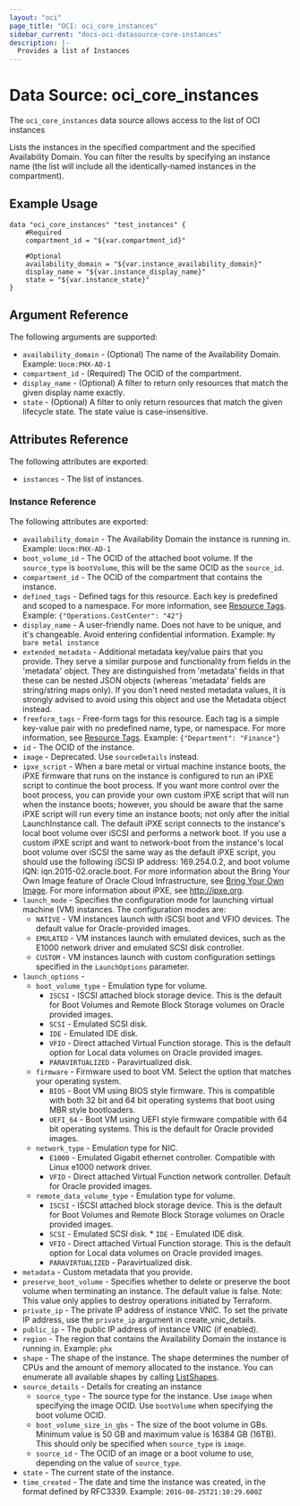 ```yaml
---
layout: "oci"
page_title: "OCI: oci_core_instances"
sidebar_current: "docs-oci-datasource-core-instances"
description: |-
  Provides a list of Instances
---
```


# Data Source: oci_core_instances
The `oci_core_instances` data source allows access to the list of OCI instances

Lists the instances in the specified compartment and the specified Availability Domain.
You can filter the results by specifying an instance name (the list will include all the identically-named
instances in the compartment).


## Example Usage

```hcl
data "oci_core_instances" "test_instances" {
	#Required
	compartment_id = "${var.compartment_id}"

	#Optional
	availability_domain = "${var.instance_availability_domain}"
	display_name = "${var.instance_display_name}"
	state = "${var.instance_state}"
}
```

## Argument Reference

The following arguments are supported:

* `availability_domain` - (Optional) The name of the Availability Domain.  Example: `Uocm:PHX-AD-1` 
* `compartment_id` - (Required) The OCID of the compartment.
* `display_name` - (Optional) A filter to return only resources that match the given display name exactly. 
* `state` - (Optional) A filter to only return resources that match the given lifecycle state.  The state value is case-insensitive. 


## Attributes Reference

The following attributes are exported:

* `instances` - The list of instances.

### Instance Reference

The following attributes are exported:

* `availability_domain` - The Availability Domain the instance is running in.  Example: `Uocm:PHX-AD-1` 
* `boot_volume_id` - The OCID of the attached boot volume. If the `source_type` is `bootVolume`, this will be the same OCID as the `source_id`.
* `compartment_id` - The OCID of the compartment that contains the instance.
* `defined_tags` - Defined tags for this resource. Each key is predefined and scoped to a namespace. For more information, see [Resource Tags](https://docs.us-phoenix-1.oraclecloud.com/Content/General/Concepts/resourcetags.htm).  Example: `{"Operations.CostCenter": "42"}` 
* `display_name` - A user-friendly name. Does not have to be unique, and it's changeable. Avoid entering confidential information.  Example: `My bare metal instance` 
* `extended_metadata` - Additional metadata key/value pairs that you provide.  They serve a similar purpose and functionality from fields in the 'metadata' object.  They are distinguished from 'metadata' fields in that these can be nested JSON objects (whereas 'metadata' fields are string/string maps only).  If you don't need nested metadata values, it is strongly advised to avoid using this object and use the Metadata object instead. 
* `freeform_tags` - Free-form tags for this resource. Each tag is a simple key-value pair with no predefined name, type, or namespace. For more information, see [Resource Tags](https://docs.us-phoenix-1.oraclecloud.com/Content/General/Concepts/resourcetags.htm).  Example: `{"Department": "Finance"}` 
* `id` - The OCID of the instance.
* `image` - Deprecated. Use `sourceDetails` instead. 
* `ipxe_script` - When a bare metal or virtual machine instance boots, the iPXE firmware that runs on the instance is configured to run an iPXE script to continue the boot process.  If you want more control over the boot process, you can provide your own custom iPXE script that will run when the instance boots; however, you should be aware that the same iPXE script will run every time an instance boots; not only after the initial LaunchInstance call.  The default iPXE script connects to the instance's local boot volume over iSCSI and performs a network boot. If you use a custom iPXE script and want to network-boot from the instance's local boot volume over iSCSI the same way as the default iPXE script, you should use the following iSCSI IP address: 169.254.0.2, and boot volume IQN: iqn.2015-02.oracle.boot.  For more information about the Bring Your Own Image feature of Oracle Cloud Infrastructure, see [Bring Your Own Image](https://docs.us-phoenix-1.oraclecloud.com/Content/Compute/References/bringyourownimage.htm).  For more information about iPXE, see http://ipxe.org. 
* `launch_mode` - Specifies the configuration mode for launching virtual machine (VM) instances. The configuration modes are: 
	* `NATIVE` - VM instances launch with iSCSI boot and VFIO devices. The default value for Oracle-provided images. 
	* `EMULATED` - VM instances launch with emulated devices, such as the E1000 network driver and emulated SCSI disk controller. 
	* `CUSTOM` - VM instances launch with custom configuration settings specified in the `LaunchOptions` parameter. 
* `launch_options` - 
	* `boot_volume_type` - Emulation type for volume. 
		* `ISCSI` - ISCSI attached block storage device. This is the default for Boot Volumes and Remote Block Storage volumes on Oracle provided images. 
		* `SCSI` - Emulated SCSI disk. 
		* `IDE` - Emulated IDE disk. 
		* `VFIO` - Direct attached Virtual Function storage.  This is the default option for Local data volumes on Oracle provided images. 
		* `PARAVIRTUALIZED` - Paravirtualized disk. 
	* `firmware` - Firmware used to boot VM.  Select the option that matches your operating system. 
		* `BIOS` - Boot VM using BIOS style firmware.  This is compatible with both 32 bit and 64 bit operating systems that boot using MBR style bootloaders. 
		* `UEFI_64` - Boot VM using UEFI style firmware compatible with 64 bit operating systems.  This is the default for Oracle provided images. 
	* `network_type` - Emulation type for NIC. 
		* `E1000` - Emulated Gigabit ethernet controller.  Compatible with Linux e1000 network driver. 
		* `VFIO` - Direct attached Virtual Function network controller.  Default for Oracle provided images. 
	* `remote_data_volume_type` - Emulation type for volume. 
		* `ISCSI` - ISCSI attached block storage device. This is the default for Boot Volumes and Remote Block Storage volumes on Oracle provided images. 
		* `SCSI` - Emulated SCSI disk. * `IDE` - Emulated IDE disk. 
		* `VFIO` - Direct attached Virtual Function storage.  This is the default option for Local data volumes on Oracle provided images. 
		* `PARAVIRTUALIZED` - Paravirtualized disk. 
* `metadata` - Custom metadata that you provide.
* `preserve_boot_volume` - Specifies whether to delete or preserve the boot volume when terminating an instance. The default value is false. Note: This value only applies to destroy operations initiated by Terraform.
* `private_ip` - The private IP address of instance VNIC. To set the private IP address, use the `private_ip` argument in create_vnic_details.
* `public_ip` - The public IP address of instance VNIC (if enabled).
* `region` - The region that contains the Availability Domain the instance is running in.  Example: `phx` 
* `shape` - The shape of the instance. The shape determines the number of CPUs and the amount of memory allocated to the instance. You can enumerate all available shapes by calling [ListShapes](https://docs.us-phoenix-1.oraclecloud.com/api/#/en/iaas/20160918/Shape/ListShapes). 
* `source_details` - Details for creating an instance
	* `source_type` - The source type for the instance. Use `image` when specifying the image OCID. Use `bootVolume` when specifying the boot volume OCID. 
	* `boot_volume_size_in_gbs` - The size of the boot volume in GBs. Minimum value is 50 GB and maximum value is 16384 GB (16TB). This should only be specified when `source_type` is `image`.
	* `source_id` - The OCID of an image or a boot volume to use, depending on the value of `source_type`. 
* `state` - The current state of the instance.
* `time_created` - The date and time the instance was created, in the format defined by RFC3339.  Example: `2016-08-25T21:10:29.600Z` 

